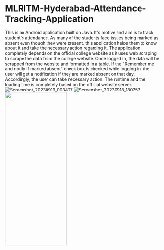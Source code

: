 # MLRITM-Hyderabad-Attendance-Tracking-Application
This is an Android application built on Java. It's motive and aim is to track student's attendance. As many of the students face issues being marked as absent even though they were present, this application helps them to know about it and take the necessary action regarding it.
The application completely depends on the official college website as it uses web scraping to scrape the data from the college website.
Once logged in, the data will be scrapped from the website and formatted in a table.
If the "Remember me and notify if marked absent" check box is checked while logging in, the user will get a notification if they are marked absent on that day.
Accordingly, the user can take necessary action.
The runtime and the loading time is completely based on the official website server.
![Screenshot_20230919_003427](https://github.com/Smustafa8152/MLRITM-Hyderabad-Attendance-Tracking-Application/assets/126283271/eadc9507-06c9-4397-b45d-00f2030d70dd)
![Screenshot_20230918_180757](https://github.com/Smustafa8152/MLRITM-Hyderabad-Attendance-Tracking-Application/assets/126283271/bd72f5b8-d5e4-4dbf-bc4e-83c6fd0dee56)
<img src="[https://your-image-url.type](https://github.com/Smustafa8152/MLRITM-Hyderabad-Attendance-Tracking-Application/assets/126283271/18c385f4-322f-4e0d-a0fa-010a765f9118)https://github.com/Smustafa8152/MLRITM-Hyderabad-Attendance-Tracking-Application/assets/126283271/18c385f4-322f-4e0d-a0fa-010a765f9118" width="200" height="500">



